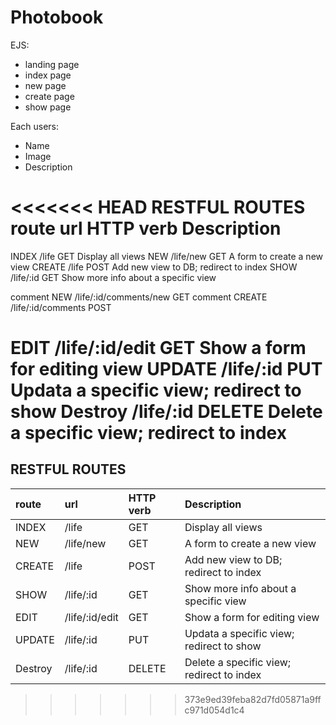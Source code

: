 # Photobook

EJS:
* landing page
* index page
* new page
* create page
* show page

Each users:
* Name
* Image
* Description

<<<<<<< HEAD
RESTFUL ROUTES
route   url             HTTP verb    Description
===============================================
INDEX   /life           GET          Display all views
NEW     /life/new       GET          A form to create a new view
CREATE  /life           POST         Add new view to DB; redirect to index
SHOW    /life/:id       GET          Show more info about a specific view

comment NEW     /life/:id/comments/new  GET
comment CREATE   /life/:id/comments      POST

EDIT    /life/:id/edit  GET          Show a form for editing view
UPDATE  /life/:id       PUT          Updata a specific view; redirect to show
Destroy /life/:id       DELETE       Delete a specific view; redirect to index
=======
## RESTFUL ROUTES
| route   |   url           | HTTP verb  |  Description                               |
| :------ |:--------------- | :--------- | :----------------------------------------- |
| INDEX   |   /life         | GET        |  Display all views                         |
| NEW     |  /life/new      | GET        |  A form to create a new view               |
| CREATE  |  /life          | POST       |  Add new view to DB; redirect to index     |
| SHOW    |  /life/:id      | GET        |  Show more info about a specific view      |
| EDIT    |  /life/:id/edit | GET        |  Show a form for editing view              |
| UPDATE  |  /life/:id      | PUT        |  Updata a specific view; redirect to show  |
| Destroy | /life/:id       | DELETE     |  Delete a specific view; redirect to index |
>>>>>>> 373e9ed39feba82d7fd05871a9ffc971d054d1c4
